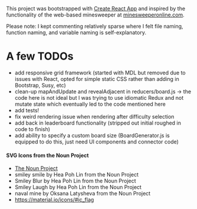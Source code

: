 This project was bootstrapped with [Create React App](https://github.com/facebookincubator/create-react-app)
and inspired by the functionality of the web-based minesweeper at [minesweeperonline.com](http://minesweeperonline.com/).

Please note: I kept commenting relatively sparse where I felt file naming, function naming, and variable naming
is self-explanatory.

# A few TODOs
- add responsive grid framework (started with MDL but removed due to issues with React, opted for simple static CSS
  rather than adding in Bootstrap, Susy, etc)
- clean-up mapAndUpdate and revealAdjacent in reducers/board.js -> the code here is not ideal but I was trying to
  use idiomatic Redux and not mutate state which eventually led to the code mentioned here
- add tests!
- fix weird rendering issue when rendering after difficulty selection
- add back in leaderboard functionality (stripped out initial roughed in code to finish)
- add ability to specify a custom board size (BoardGenerator.js is equipped to do this, just need UI components and
  connector code)


#### SVG Icons from the Noun Project
- [The Noun Project](https://thenounproject.com/)
- smiley smile by Hea Poh Lin from the Noun Project
- Smiley Blur by Hea Poh Lin from the Noun Project
- Smiley Laugh by Hea Poh Lin from the Noun Project
- naval mine by Oksana Latysheva from the Noun Project
- https://material.io/icons/#ic_flag